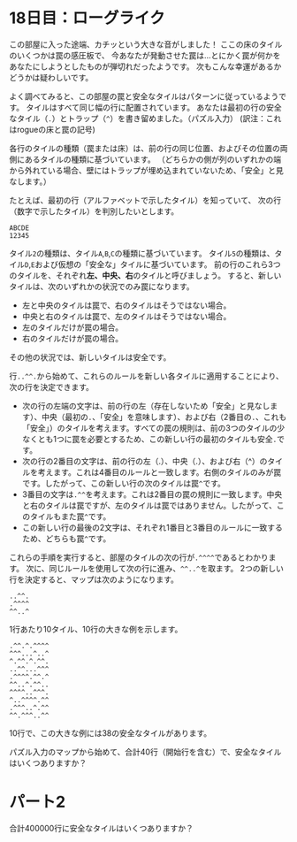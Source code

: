 # 18日目：ローグライク

この部屋に入った途端、カチッという大きな音がしました！
ここの床のタイルのいくつかは罠の感圧板で、
今あなたが発動させた罠は…とにかく罠が何かをあなたにしようとしたものが弾切れだったようです。
次もこんな幸運があるかどうかは疑わしいです。

よく調べてみると、この部屋の罠と安全なタイルはパターンに従っているようです。
タイルはすべて同じ幅の行に配置されています。
あなたは最初の行の安全なタイル（`.`）とトラップ（`^`）を書き留めました。（パズル入力）
(訳注：これはrogueの床と罠の記号)

各行のタイルの種類（罠または床）は、前の行の同じ位置、およびその位置の両側にあるタイルの種類に基づいています。
（どちらかの側が列のいずれかの端から外れている場合、壁にはトラップが埋め込まれていないため、「安全」と見なします。）

たとえば、最初の行（アルファベットで示したタイル）を知っていて、
次の行（数字で示したタイル）を判別したいとします。

~~~
ABCDE
12345
~~~

タイル`2`の種類は、タイル`A`,`B`,`C`の種類に基づいています。
タイル`5`の種類は、タイル`D`,`E`および仮想の「安全な」タイルに基づいています。
前の行のこれら3つのタイルを、それぞれ**左、中央、右**のタイルと呼びましょう。
すると、新しいタイルは、次のいずれかの状況でのみ罠になります。

- 左と中央のタイルは罠で、右のタイルはそうではない場合。
- 中央と右のタイルは罠で、左のタイルはそうではない場合。
- 左のタイルだけが罠の場合。
- 右のタイルだけが罠の場合。

その他の状況では、新しいタイルは安全です。

行`..^^.`から始めて、これらのルールを新しい各タイルに適用することにより、次の行を決定できます。

- 次の行の左端の文字は、前の行の左（存在しないため「安全」と見なします）、中央（最初の`.`、「安全」を意味します）、および右（2番目の`.`、これも「安全」）のタイルを考えます。すべての罠の規則は、前の3つのタイルの少なくとも1つに罠を必要とするため、この新しい行の最初のタイルも安全`.`です。
- 次の行の2番目の文字は、前の行の左（.）、中央（.）、および右（^）のタイルを考えます。これは4番目のルールと一致します。右側のタイルのみが罠です。したがって、この新しい行の次のタイルは罠`^`です。
- 3番目の文字は`.^^`を考えます。これは2番目の罠の規則に一致します。中央と右のタイルは罠ですが、左のタイルは罠ではありません。したがって、このタイルもまた罠`^`です。
- この新しい行の最後の2文字は、それぞれ1番目と3番目のルールに一致するため、どちらも罠`^`です。

これらの手順を実行すると、部屋のタイルの次の行が`.^^^^`であるとわかります。
次に、同じルールを使用して次の行に進み、`^^..^`を取ます。
2つの新しい行を決定すると、マップは次のようになります。

~~~
..^^.
.^^^^
^^..^
~~~

1行あたり10タイル、10行の大きな例を示します。

~~~
.^^.^.^^^^
^^^...^..^
^.^^.^.^^.
..^^...^^^
.^^^^.^^.^
^^..^.^^..
^^^^..^^^.
^..^^^^.^^
.^^^..^.^^
^^.^^^..^^
~~~

10行で、この大きな例には38の安全なタイルがあります。

パズル入力のマップから始めて、合計40行（開始行を含む）で、安全なタイルはいくつありますか？

# パート2

合計400000行に安全なタイルはいくつありますか？
